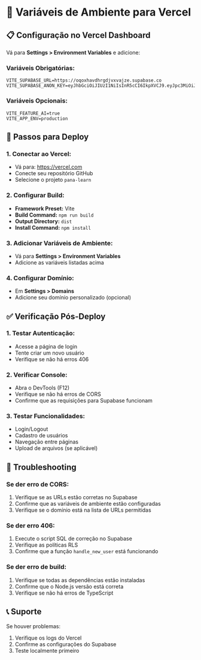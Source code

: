 # 🔧 Variáveis de Ambiente para Vercel

## 📋 **Configuração no Vercel Dashboard**

Vá para **Settings > Environment Variables** e adicione:

### **Variáveis Obrigatórias:**

```
VITE_SUPABASE_URL=https://oqoxhavdhrgdjvxvajze.supabase.co
VITE_SUPABASE_ANON_KEY=eyJhbGciOiJIUzI1NiIsInR5cCI6IkpXVCJ9.eyJpc3MiOiJzdXBhYmFzZSIsInJlZiI6Im9xb3hoYXZkaHJnZGp2eHZhanplIiwicm9sZSI6ImFub24iLCJpYXQiOjE3NTAxNzg3NTQsImV4cCI6MjA2NTc1NDc1NH0.m5r7W5hzL1x8pA0nqRQXRpFLTqM1sUIJuSCh00uFRgM
```

### **Variáveis Opcionais:**

```
VITE_FEATURE_AI=true
VITE_APP_ENV=production
```

## 🚀 **Passos para Deploy**

### **1. Conectar ao Vercel:**
- Vá para: https://vercel.com
- Conecte seu repositório GitHub
- Selecione o projeto `pana-learn`

### **2. Configurar Build:**
- **Framework Preset:** Vite
- **Build Command:** `npm run build`
- **Output Directory:** `dist`
- **Install Command:** `npm install`

### **3. Adicionar Variáveis de Ambiente:**
- Vá para **Settings > Environment Variables**
- Adicione as variáveis listadas acima

### **4. Configurar Domínio:**
- Em **Settings > Domains**
- Adicione seu domínio personalizado (opcional)

## ✅ **Verificação Pós-Deploy**

### **1. Testar Autenticação:**
- Acesse a página de login
- Tente criar um novo usuário
- Verifique se não há erros 406

### **2. Verificar Console:**
- Abra o DevTools (F12)
- Verifique se não há erros de CORS
- Confirme que as requisições para Supabase funcionam

### **3. Testar Funcionalidades:**
- Login/Logout
- Cadastro de usuários
- Navegação entre páginas
- Upload de arquivos (se aplicável)

## 🔧 **Troubleshooting**

### **Se der erro de CORS:**
1. Verifique se as URLs estão corretas no Supabase
2. Confirme que as variáveis de ambiente estão configuradas
3. Verifique se o domínio está na lista de URLs permitidas

### **Se der erro 406:**
1. Execute o script SQL de correção no Supabase
2. Verifique as políticas RLS
3. Confirme que a função `handle_new_user` está funcionando

### **Se der erro de build:**
1. Verifique se todas as dependências estão instaladas
2. Confirme que o Node.js versão está correta
3. Verifique se não há erros de TypeScript

## 📞 **Suporte**

Se houver problemas:
1. Verifique os logs do Vercel
2. Confirme as configurações do Supabase
3. Teste localmente primeiro
